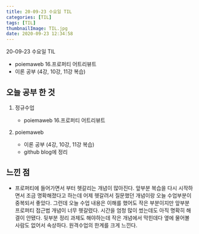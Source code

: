 ```yaml
---
title: 20-09-23 수요일 TIL
categories: [TIL]
tags: [TIL]
thumbnailImage: TIL.jpg
date: 2020-09-23 12:34:58
---
```


<!-- more -->
20-09-23 수요일 TIL
- poiemaweb 16.프로퍼티 어트리뷰트
- 이론 공부 (4강, 10강, 11강 복습)
<!-- excerpt -->

## 오늘 공부 한 것

1. 정규수업
   - poiemaweb 16.프로퍼티 어트리뷰트

2. poiemaweb

   - 이론 공부 (4강, 10강, 11강 복습)
   - github blog에 정리

## 느낀 점

- 프로퍼티에 들어가면서 부터 헷갈리는 개념이 많아진다. 앞부분 복습을 다시 시작하면서 조금 명확해졌다고 하는데 어제 헷갈려서 질문했던 개념이랑 오늘 수업부분이 중복되서 좋았다. 그런데 오늘 수업 내용은 이해를 했어도 작은 부분이지만 앞부분 프로퍼티 접근법 개념이 너무 헷갈렸다. 시간을 엄청 많이 썼는데도 아직 명확히 해결이 안됐다. 뒷부분 정리 과제도 해야하는데 작은 개념에서 막힌데다 옆에 물어볼 사람도 없어서 속상하다. 원격수업의 한계를 크게 느낀다.